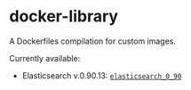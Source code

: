 # docker-library
A Dockerfiles compilation for custom images.

Currently available:
 * Elasticsearch v.0.90.13: [`elasticsearch_0_90`](https://github.com/DataDog/docker-library/blob/bb1f2547e59c779014e1034aedc451e2c47cc8cb/elasticsearch/0.90/Dockerfile)
